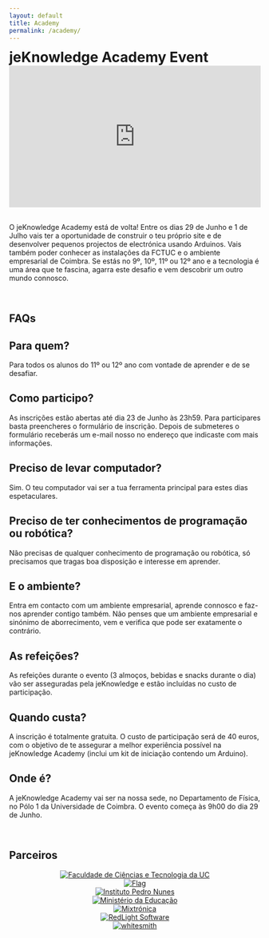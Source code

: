 ```yaml
---
layout: default
title: Academy
permalink: /academy/
---
```


<h1 class="page-heading" style="display:inline">jeKnowledge Academy Event</h1><div class="site-title"></div>

<div id="home">
<article>
<!-- Video ************************ --> 
<style>.embed-container { position: relative; padding-bottom: 56.25%; height: 0; overflow: hidden; max-width: 100%; } .embed-container iframe, .embed-container object, .embed-container embed { position: absolute; top: 0; left: 0; width: 100%; height: 100%; }</style><div class='embed-container'><iframe src='https://player.vimeo.com/video/141088550' frameborder='0' webkitAllowFullScreen mozallowfullscreen allowFullScreen></iframe></div>
<br>
<p>
  O jeKnowledge Academy está de volta! Entre os dias 29 de Junho e 1 de Julho vais ter a oportunidade de construir o teu próprio site e de desenvolver pequenos projectos de electrónica usando Arduinos. Vais também poder conhecer as instalações da FCTUC e o ambiente empresarial de Coimbra. Se estás no 9º, 10º, 11º ou 12º ano e a tecnologia é uma área que te fascina, agarra este desafio e vem descobrir um outro mundo connosco.
</p>
<p><br></p>

<!-- FAQs ************************/ -->
<h1 class="colorBlue">FAQs</h1>
<h2>Para quem?</h2>
<p>
  Para todos os alunos do 11º ou 12º ano com vontade de aprender e de se desafiar.
</p>

<h2>Como participo?</h2>
<p>
  As inscrições estão abertas até dia 23 de Junho às 23h59. Para participares basta preencheres o formulário de inscrição. Depois de submeteres o formulário receberás um e-mail nosso no endereço que indicaste com mais informações.
</p>

<h2>Preciso de levar computador?</h2>
<p>
  Sim. O teu computador vai ser a tua ferramenta principal para estes dias espetaculares.
</p>

<h2>Preciso de ter conhecimentos de programação ou robótica?</h2>
<p>
  Não precisas de qualquer conhecimento de programação ou robótica, só precisamos que tragas boa disposição e interesse em aprender.
</p>

<h2>E o ambiente?</h2>
<p>
  Entra em contacto com um ambiente empresarial, aprende connosco e faz-nos aprender contigo também. Não penses que um ambiente empresarial e sinónimo de aborrecimento, vem e verifica que pode ser exatamente o contrário.
</p>

<h2>As refeições?</h2>
<p>
  As refeições durante o evento (3 almoços, bebidas e snacks durante o dia) vão ser asseguradas pela jeKnowledge e estão incluídas no custo de participação.
</p>

<h2>Quando custa?</h2>
<p>
  A inscrição é totalmente gratuita. O custo de participação será de 40 euros, com o objetivo de te assegurar a melhor experiência possível na jeKnowledge Academy (inclui um kit de iniciação contendo um Arduino).
</p>

<h2>Onde é?</h2>
<p>
  A jeKnowledge Academy vai ser na nossa sede, no Departamento de Física, no Pólo 1 da Universidade de Coimbra. O evento começa às 9h00 do dia 29 de Junho.
</p>

<p><br></p>
<!-- Parceiros ************************ -->
<h1 class="colorBlue">Parceiros</h1>
<div class="logos-container" style="text-align:center">
<section class="partner-logo">
  <a href="http://www.uc.pt/fctuc" target="_blank"><img src="https://github.com/SimaoDias/academy-articles/blob/gh-pages/img/jkapoio1.png?raw=true" alt="Faculdade de Ciências e Tecnologia da UC">
  </a>
</section>
<section class="partner-logo">
  <a href="http://www.flag.pt" target="_blank"><img src="https://github.com/SimaoDias/academy-articles/blob/gh-pages/img/jkapoio2.png?raw=true" alt="Flag">
  </a>
</section>
<section class="partner-logo">
  <a href="http://www.ipn.pt" target="_blank"><img src="https://github.com/SimaoDias/academy-articles/blob/gh-pages/img/jkapoio3.png?raw=true" alt="Instituto Pedro Nunes">
  </a>
</section>
<section class="partner-logo">
  <a href="http://www.portugal.gov.pt/pt/os-ministerios/ministerio-da-educacao-e-ciencia.aspx" target="_blank"><img src="https://github.com/SimaoDias/academy-articles/blob/gh-pages/img/jkapoio4.jpg?raw=true" alt="Ministério da Educação">
  </a>
</section>
<section class="partner-logo">
  <a href="http://www.mixtronica.com" target="_blank"><img src="https://github.com/SimaoDias/academy-articles/blob/gh-pages/img/jkapoio5.png?raw=true" alt="Mixtrónica">
  </a>
</section>
<section class="partner-logo">
  <a href="http://www.weareredlight.com/" target="_blank"><img src="https://github.com/SimaoDias/academy-articles/blob/gh-pages/img/jkapoio6.jpg?raw=true" alt="RedLight Software">
  </a>
</section>
<section class="partner-logo">
  <a href="http://www.whitesmith.co" target="_blank"><img src="https://github.com/SimaoDias/academy-articles/blob/gh-pages/img/jkapoio7.png?raw=true" alt="whitesmith">
  </a>
</section>
</div>
<p><br></p>
</div>

</article>

